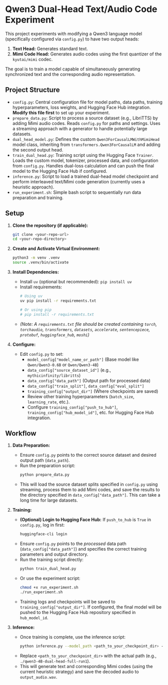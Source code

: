 # Qwen3 Dual-Head Text/Audio Code Experiment

This project experiments with modifying a Qwen3 language model (specifically configured via `config.py`) to have two output heads:

1.  **Text Head:** Generates standard text.
2.  **Mimi Code Head:** Generates audio codes using the first quantizer of the `kyutai/mimi` codec.

The goal is to train a model capable of simultaneously generating synchronized text and the corresponding audio representation.

## Project Structure

*   `config.py`: Central configuration file for model paths, data paths, training hyperparameters, loss weights, and Hugging Face Hub integration. **Modify this file first** to set up your experiment.
*   `prepare_data.py`: Script to process a source dataset (e.g., LibriTTS) by adding Mimi audio codes. Reads `config.py` for paths and settings. Uses a streaming approach with a generator to handle potentially large datasets.
*   `dual_head_model.py`: Defines the custom `Qwen3ForCausalLMWithMimiHead` model class, inheriting from `transformers.Qwen3ForCausalLM` and adding the second output head.
*   `train_dual_head.py`: Training script using the Hugging Face `Trainer`. Loads the custom model, tokenizer, processed data, and configuration from `config.py`. Handles dual-loss calculation and can push the final model to the Hugging Face Hub if configured.
*   `inference.py`: Script to load a trained dual-head model checkpoint and perform interleaved text/Mimi code generation (currently uses a heuristic approach).
*   `run_experiment.sh`: Simple bash script to sequentially run data preparation and training.

## Setup

1.  **Clone the repository (if applicable):**
    ```bash
    git clone <your-repo-url>
    cd <your-repo-directory>
    ```

2.  **Create and Activate Virtual Environment:**
    ```bash
    python3 -m venv .venv
    source .venv/bin/activate
    ```

3.  **Install Dependencies:**
    *   Install `uv` (optional but recommended): `pip install uv`
    *   Install requirements:
        ```bash
        # Using uv
        uv pip install -r requirements.txt

        # Or using pip
        # pip install -r requirements.txt
        ```
    *   *(Note: A `requirements.txt` file should be created containing `torch`, `torchaudio`, `transformers`, `datasets`, `accelerate`, `sentencepiece`, `protobuf`, `huggingface_hub`, `moshi`)*

4.  **Configure:**
    *   Edit `config.py` to set:
        *   `model_config["model_name_or_path"]` (Base model like `Qwen/Qwen3-0.6B` or `Qwen/Qwen3-4B`)
        *   `data_config["source_dataset_id"]` (e.g., `mythicinfinity/libritts`)
        *   `data_config["data_path"]` (Output path for processed data)
        *   `data_config["train_split"]`, `data_config["eval_split"]`
        *   `training_config["output_dir"]` (Where checkpoints are saved)
        *   Review other training hyperparameters (`batch_size`, `learning_rate`, etc.).
        *   Configure `training_config["push_to_hub"]`, `training_config["hub_model_id"]`, etc. for Hugging Face Hub integration.

## Workflow

1.  **Data Preparation:**
    *   Ensure `config.py` points to the correct source dataset and desired output path (`data_path`).
    *   Run the preparation script:
        ```bash
        python prepare_data.py
        ```
    *   This will load the source dataset splits specified in `config.py` using streaming, process them to add Mimi codes, and save the results to the directory specified in `data_config["data_path"]`. This can take a long time for large datasets.

2.  **Training:**
    *   **(Optional) Login to Hugging Face Hub:** If `push_to_hub` is `True` in `config.py`, log in first:
        ```bash
        huggingface-cli login
        ```
    *   Ensure `config.py` points to the *processed* data path (`data_config["data_path"]`) and specifies the correct training parameters and output directory.
    *   Run the training script directly:
        ```bash
        python train_dual_head.py
        ```
    *   Or use the experiment script:
        ```bash
        chmod +x run_experiment.sh
        ./run_experiment.sh
        ```
    *   Training logs and checkpoints will be saved to `training_config["output_dir"]`. If configured, the final model will be pushed to the Hugging Face Hub repository specified in `hub_model_id`.

3.  **Inference:**
    *   Once training is complete, use the inference script:
        ```bash
        python inference.py --model_path <path_to_your_checkpoint_dir> --prompt "Enter your text prompt here."
        ```
    *   Replace `<path_to_your_checkpoint_dir>` with the actual path (e.g., `./qwen3-4B-dual-head-full-run1`).
    *   This will generate text and corresponding Mimi codes (using the current heuristic strategy) and save the decoded audio to `output_audio.wav`.
